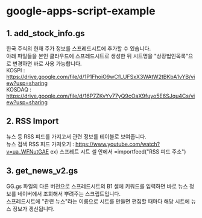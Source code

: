 # google-apps-script-example
## 1. add_stock_info.gs
한국 주식의 현재 주가 정보를 스프레드시트에 추가할 수 있습니다.<br>
아래 파일들을 본인 클라우드에 스프레드시트로 생성한 뒤 시트명을 "상장법인목록"으로 변경하면 바로 사용 가능합니다.<br>
KOSPI : https://drive.google.com/file/d/1P1FhoiO9wCfLUFSxX3WAtW2tBKbA1vYB/view?usp=sharing<br>
KOSDAQ : https://drive.google.com/file/d/16P7ZKvYv77yQ9cOaX9fuyo5E6SJqu4Cs/view?usp=sharing


## 2. RSS Import
뉴스 등 RSS 피드를 가지고서 관련 정보를 테이블로 보여줍니다. <br>
뉴스 검색 RSS 피드 가져오기 : https://www.youtube.com/watch?v=ua_WFNutGAE
ex) 스프레트 시트 셀 안에서 =importfeed("RSS 피드 주소")

## 3. get_news_v2.gs
GG.gs 파일의 다른 버전으로 스프레드시트의 B1 셀에 키워드를 입력하면 바로 뉴스 정보를 네이버에서 조회해서 뿌려주는 스크립트입니다. <br>
스프레드시트에 "관련 뉴스"라는 이름으로 시트를 만들면 편집할 때마다 해당 시트에 뉴스 정보가 갱신됩니다. <br>
